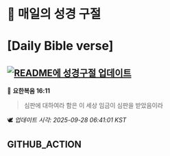 # 🙏 매일의 성경 구절
# [Daily Bible verse]
## [![README에 성경구절 업데이트](https://github.com/DONGSUKA/first_test/actions/workflows/update-readme-bible.yml/badge.svg)](https://github.com/DONGSUKA/first_test/actions/workflows/update-readme-bible.yml)
<!-- START_BIBLE_VERSE -->
📖 **요한복음 16:11**
> 심판에 대하여라 함은 이 세상 임금이 심판을 받았음이라

🕊️ _업데이트 시각: 2025-09-28 06:41:01 KST_
  <!-- END_BIBLE_VERSE -->
## GITHUB_ACTION
